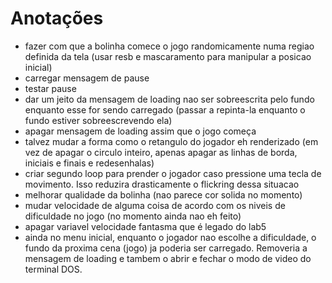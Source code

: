 # Anotações
- fazer com que a bolinha comece o jogo randomicamente numa regiao definida da tela (usar resb e mascaramento para manipular a posicao inicial)
- carregar mensagem de pause
- testar pause
- dar um jeito da mensagem de loading nao ser sobreescrita pelo fundo enquanto esse for sendo carregado (passar a repinta-la enquanto o fundo estiver sobreescrevendo ela)
- apagar mensagem de loading assim que o jogo começa
- talvez mudar a forma como o retangulo do jogador eh renderizado (em vez de apagar o circulo inteiro, apenas apagar as linhas de borda, iniciais e finais e redesenhalas)
- criar segundo loop para prender o jogador caso pressione uma tecla de movimento. Isso reduzira drasticamente o flickring dessa situacao
- melhorar qualidade da bolinha (nao parece cor solida no momento)
- mudar velocidade de alguma coisa de acordo com os niveis de dificuldade no jogo (no momento ainda nao eh feito)
- apagar variavel velocidade fantasma que é legado do lab5
- ainda no menu inicial, enquanto o jogador nao escolhe a dificuldade, o fundo da proxima cena (jogo) ja poderia ser carregado. Removeria a mensagem de loading e tambem o abrir e fechar o modo de video do terminal DOS.
